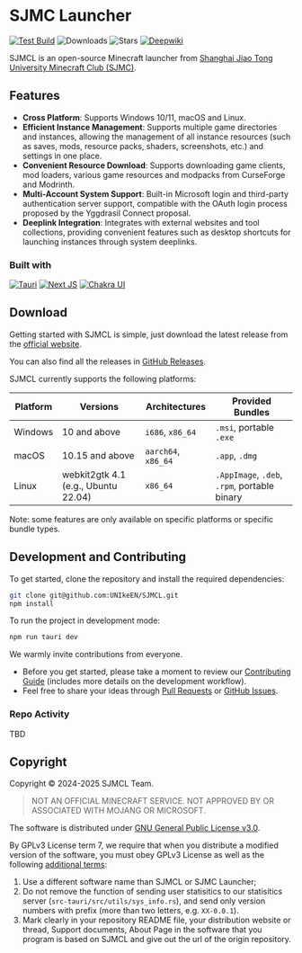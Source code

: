 # SJMC Launcher

[![Test Build](https://img.shields.io/github/actions/workflow/status/UNIkeEN/SJMCL/test.yml?label=test%20build&logo=github&style=for-the-badge)](https://github.com/UNIkeEN/SJMCL/blob/main/.github/workflows/test.yml)
![Downloads](https://img.shields.io/github/downloads/UNIkeEN/SJMCL/total?style=for-the-badge)
![Stars](https://img.shields.io/github/stars/UNIkeEN/SJMCL?style=for-the-badge)
[![Deepwiki](https://img.shields.io/badge/Ask-DeepWiki-20B2AA?logo=&style=for-the-badge)](https://deepwiki.com/UNIkeEN/SJMCL)

SJMCL is an open-source Minecraft launcher from [Shanghai Jiao Tong University Minecraft Club (SJMC)](https://mc.sjtu.cn/welcome/content/3/).

## Features

* **Cross Platform**: Supports Windows 10/11, macOS and Linux.
* **Efficient Instance Management**: Supports multiple game directories and instances, allowing the management of all instance resources (such as saves, mods, resource packs, shaders, screenshots, etc.) and settings in one place.
* **Convenient Resource Download**: Supports downloading game clients, mod loaders, various game resources and modpacks from CurseForge and Modrinth.
* **Multi-Account System Support**: Built-in Microsoft login and third-party authentication server support, compatible with the OAuth login process proposed by the Yggdrasil Connect proposal.
* **Deeplink Integration**: Integrates with external websites and tool collections, providing convenient features such as desktop shortcuts for launching instances through system deeplinks.

### Built with

[![Tauri](https://img.shields.io/badge/Tauri-v2-FFC131?style=for-the-badge&logo=tauri&logoColor=white&labelColor=24C8DB)](https://tauri.app/)
[![Next JS](https://img.shields.io/badge/next.js-000000?style=for-the-badge&logo=nextdotjs&logoColor=white)](https://nextjs.org/)
[![Chakra UI](https://img.shields.io/badge/chakra_ui-v2-38B2AC?style=for-the-badge&logo=chakraui&logoColor=white&labelColor=319795)](https://v2.chakra-ui.com/)

## Download

Getting started with SJMCL is simple, just download the latest release from the [official website]().

You can also find all the releases in [GitHub Releases](https://github.com/UNIkeEN/SJMCL/releases).

SJMCL currently supports the following platforms:

| Platform  | Versions            | Architectures           | Provided Bundles                        |
|-----------|---------------------|-------------------------|-----------------------------------------|
| Windows   | 10 and above        | `i686`, `x86_64`        | `.msi`, portable `.exe`                 |
| macOS     | 10.15 and above     | `aarch64`, `x86_64`     | `.app`, `.dmg`                          |
| Linux     | webkit2gtk 4.1 (e.g., Ubuntu 22.04) | `x86_64`| `.AppImage`, `.deb`, `.rpm`, portable binary |

Note: some features are only available on specific platforms or specific bundle types.

## Development and Contributing

To get started, clone the repository and install the required dependencies:

```bash
git clone git@github.com:UNIkeEN/SJMCL.git
npm install
```

To run the project in development mode:

```bash
npm run tauri dev
```

We warmly invite contributions from everyone. 

* Before you get started, please take a moment to review our [Contributing Guide](https://github.com/UNIkeEN/SJMCL/blob/main/CONTRIBUTING.md) (includes more details on the development workflow). 
* Feel free to share your ideas through [Pull Requests](https://github.com/UNIkeEN/SJMCL/pulls) or [GitHub Issues](https://github.com/UNIkeEN/SJMCL/issues).

### Repo Activity

TBD

## Copyright

Copyright © 2024-2025 SJMCL Team.

> NOT AN OFFICIAL MINECRAFT SERVICE. NOT APPROVED BY OR ASSOCIATED WITH MOJANG OR MICROSOFT.

The software is distributed under [GNU General Public License v3.0](/LICENSE).

By GPLv3 License term 7, we require that when you distribute a modified version of the software, you must obey GPLv3 License as well as the following [additional terms](/LICENSE.EXTRA): 

1. Use a different software name than SJMCL or SJMC Launcher;
2. Do not remove the function of sending user statisitics to our statisitics server (`src-tauri/src/utils/sys_info.rs`), and send only version numbers with prefix (more than two letters, e.g. `XX-0.0.1`).
3. Mark clearly in your repository README file, your distribution website or thread, Support documents, About Page in the software that you program is based on SJMCL and give out the url of the origin repository.
